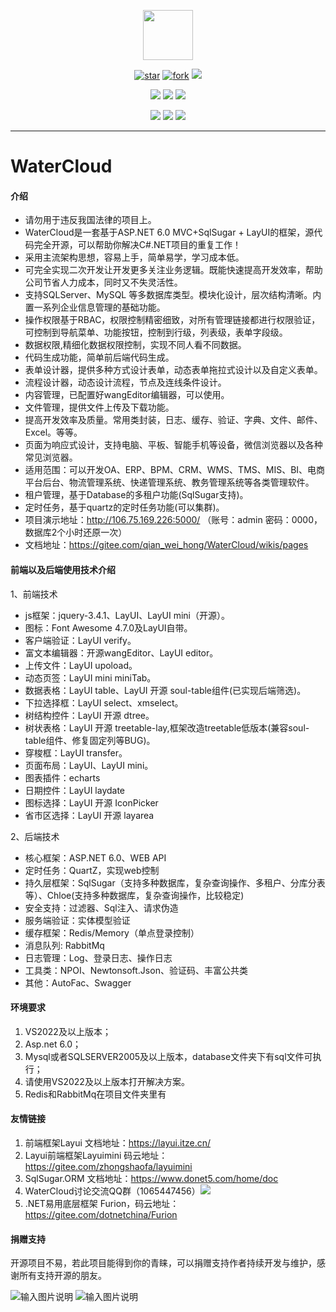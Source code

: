 <p></p>
<p></p>

<p align="center">
<img src="https://images.gitee.com/uploads/images/2021/0528/215200_accc4311_7353672.jpeg" height="80"/>
</p>
<div align="center">

[![star](https://gitee.com/qian_wei_hong/WaterCloud/badge/star.svg)](https://gitee.com/qian_wei_hong/WaterCloud/stargazers) 
[![fork](https://gitee.com/qian_wei_hong/WaterCloud/badge/fork.svg)](https://gitee.com/qian_wei_hong/WaterCloud/members)
![](https://img.shields.io/badge/release-2.21.0-red)

![](https://img.shields.io/badge/.net-6.0.0-blue)
![](https://img.shields.io/badge/SqlSugar-5.0.5.1-blue)
![](https://img.shields.io/badge/layui-2.6.7-blue)

![](https://img.shields.io/badge/Quartz-3.3.3-brightgreen)
![](https://img.shields.io/badge/Autofac-6.3.0-brightgreen)
![](https://img.shields.io/badge/SignalR-4.2.2-brightgreen)
</div>

----
# WaterCloud

#### 介绍

- 请勿用于违反我国法律的项目上。
- WaterCloud是一套基于ASP.NET 6.0  MVC+SqlSugar + LayUI的框架，源代码完全开源，可以帮助你解决C#.NET项目的重复工作！
- 采用主流架构思想，容易上手，简单易学，学习成本低。
- 可完全实现二次开发让开发更多关注业务逻辑。既能快速提高开发效率，帮助公司节省人力成本，同时又不失灵活性。
- 支持SQLServer、MySQL 等多数据库类型。模块化设计，层次结构清晰。内置一系列企业信息管理的基础功能。
- 操作权限基于RBAC，权限控制精密细致，对所有管理链接都进行权限验证，可控制到导航菜单、功能按钮，控制到行级，列表级，表单字段级。
- 数据权限,精细化数据权限控制，实现不同人看不同数据。
- 代码生成功能，简单前后端代码生成。
- 表单设计器，提供多种方式设计表单，动态表单拖拉式设计以及自定义表单。
- 流程设计器，动态设计流程，节点及连线条件设计。
- 内容管理，已配置好wangEditor编辑器，可以使用。
- 文件管理，提供文件上传及下载功能。
- 提高开发效率及质量。常用类封装，日志、缓存、验证、字典、文件、邮件、Excel。等等。
- 页面为响应式设计，支持电脑、平板、智能手机等设备，微信浏览器以及各种常见浏览器。
- 适用范围：可以开发OA、ERP、BPM、CRM、WMS、TMS、MIS、BI、电商平台后台、物流管理系统、快递管理系统、教务管理系统等各类管理软件。
- 租户管理，基于Database的多租户功能(SqlSugar支持)。
- 定时任务，基于quartz的定时任务功能(可以集群)。
- 项目演示地址：http://106.75.169.226:5000/  （账号：admin 密码：0000，数据库2个小时还原一次）
- 文档地址：https://gitee.com/qian_wei_hong/WaterCloud/wikis/pages

#### 前端以及后端使用技术介绍

1、前端技术

- js框架：jquery-3.4.1、LayUI、LayUI mini（开源）。
- 图标：Font Awesome 4.7.0及LayUI自带。
- 客户端验证：LayUI verify。
- 富文本编辑器：开源wangEditor、LayUI editor。
- 上传文件：LayUI upoload。
- 动态页签：LayUI mini miniTab。
- 数据表格：LayUI table、LayUI 开源 soul-table组件(已实现后端筛选)。
- 下拉选择框：LayUI select、xmselect。
- 树结构控件：LayUI 开源 dtree。
- 树状表格：LayUI 开源 treetable-lay,框架改造treetable低版本(兼容soul-table组件、修复固定列等BUG)。
- 穿梭框：LayUI transfer。
- 页面布局：LayUI、LayUI mini。
- 图表插件：echarts
- 日期控件：LayUI laydate
- 图标选择：LayUI 开源 IconPicker
- 省市区选择：LayUI 开源 layarea

2、后端技术

- 核心框架：ASP.NET 6.0、WEB API
- 定时任务：QuartZ，实现web控制
- 持久层框架：SqlSugar（支持多种数据库，复杂查询操作、多租户、分库分表等）、Chloe(支持多种数据库，复杂查询操作，比较稳定)
- 安全支持：过滤器、Sql注入、请求伪造
- 服务端验证：实体模型验证
- 缓存框架：Redis/Memory（单点登录控制）
- 消息队列: RabbitMq
- 日志管理：Log、登录日志、操作日志
- 工具类：NPOI、Newtonsoft.Json、验证码、丰富公共类
- 其他：AutoFac、Swagger


#### 环境要求

1. VS2022及以上版本；
2. Asp.net 6.0；
3. Mysql或者SQLSERVER2005及以上版本，database文件夹下有sql文件可执行；
4. 请使用VS2022及以上版本打开解决方案。
5. Redis和RabbitMq在项目文件夹里有

#### 友情链接

1. 前端框架Layui 文档地址：https://layui.itze.cn/
2. Layui前端框架Layuimini 码云地址：https://gitee.com/zhongshaofa/layuimini
3. SqlSugar.ORM 文档地址：https://www.donet5.com/home/doc
4. WaterCloud讨论交流QQ群（1065447456）[![](https://pub.idqqimg.com/wpa/images/group.png)](https://jq.qq.com/?_wv=1027&k=51RHQVG)
5. .NET易用底层框架 Furion，码云地址：https://gitee.com/dotnetchina/Furion

#### 捐赠支持

开源项目不易，若此项目能得到你的青睐，可以捐赠支持作者持续开发与维护，感谢所有支持开源的朋友。


![输入图片说明](https://images.gitee.com/uploads/images/2020/0331/144842_7cf04ad6_7353672.jpeg "1585637076201.jpg")          ![输入图片说明](https://images.gitee.com/uploads/images/2020/0331/144852_8b26c8cb_7353672.png "mm_facetoface_collect_qrcode_1585637044089.png")